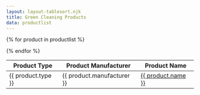 ```yaml
---
layout: layout-tablesort.njk
title: Green Cleaning Products
data: productlist
---
```


<table id="example" class="display">
<thead class="">
<tr>
<th>Product Type </th>
<th>Product Manufacturer</th>
<th>Product Name</th>
</tr>
</thead>
<tbody>

{% for product in productlist %}
<tr>
<td>{{ product.type }}</td>
<td>{{ product.manufacturer }}</td>
<td><a href="/green-products/{{ product.type | slug }}/{{ product.category | slug }}/{{ product.manufacturer | slug }}/{{ product.name | slug }}{{ product.approval | slug}}/">{{ product.name }}</a></td>
</tr>
{% endfor %}

</tbody>
</table>




